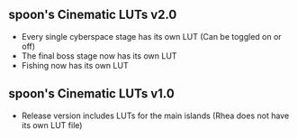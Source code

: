 ## spoon's Cinematic LUTs v2.0
- Every single cyberspace stage has its own LUT (Can be toggled on or off)
- The final boss stage now has its own LUT
- Fishing now has its own LUT
## spoon's Cinematic LUTs v1.0
- Release version includes LUTs for the main islands (Rhea does not have its own LUT file)
